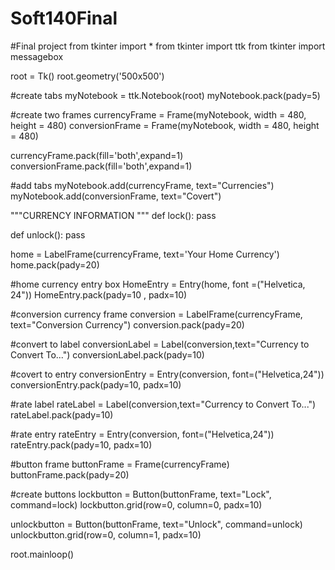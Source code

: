 # Soft140Final
#Final project
from tkinter import *
from tkinter import ttk 
from tkinter import messagebox


root = Tk()
root.geometry('500x500')

#create tabs
myNotebook = ttk.Notebook(root)
myNotebook.pack(pady=5)

#create two frames 
currencyFrame = Frame(myNotebook, width = 480, height = 480)
conversionFrame = Frame(myNotebook, width = 480, height = 480)

currencyFrame.pack(fill='both',expand=1)
conversionFrame.pack(fill='both',expand=1)

#add tabs
myNotebook.add(currencyFrame, text="Currencies")
myNotebook.add(conversionFrame, text="Covert")

"""CURRENCY
INFORMATION 
"""
def lock():
    pass

def unlock():
    pass

home = LabelFrame(currencyFrame, text='Your Home Currency')
home.pack(pady=20)

#home currency entry box
HomeEntry = Entry(home, font =("Helvetica, 24"))
HomeEntry.pack(pady=10 , padx=10)

#conversion currency frame
conversion = LabelFrame(currencyFrame, text="Conversion Currency")
conversion.pack(pady=20)

#convert to label
conversionLabel = Label(conversion,text="Currency to Convert To...")
conversionLabel.pack(pady=10)

#covert to entry 
conversionEntry = Entry(conversion, font=("Helvetica,24"))
conversionEntry.pack(pady=10, padx=10)

#rate label
rateLabel = Label(conversion,text="Currency to Convert To...")
rateLabel.pack(pady=10)

#rate entry
rateEntry = Entry(conversion, font=("Helvetica,24"))
rateEntry.pack(pady=10, padx=10)

#button frame
buttonFrame = Frame(currencyFrame)
buttonFrame.pack(pady=20)

#create buttons
lockbutton = Button(buttonFrame, text="Lock", command=lock)
lockbutton.grid(row=0, column=0, padx=10)

unlockbutton = Button(buttonFrame, text="Unlock", command=unlock)
unlockbutton.grid(row=0, column=1, padx=10)

root.mainloop()
